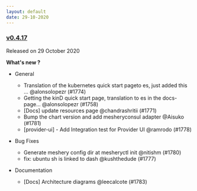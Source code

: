 ```yaml
---
layout: default
date: 29-10-2020
---
```


### [v0.4.17](https://github.com/layer5io/meshery/releases/tag/v0.4.17)

Released on 29 October 2020

**What's new ?**

- General

  - Translation of the kubernetes quick start pageto es, just added this … @alonsolopezr (#1774)
  - Getting the kinD quick start page, translation to es in the docs-page… @alonsolopezr (#1758)
  - [Docs] update resources page @chandrashritii (#1771)
  - Bump the chart version and add mesheryconsul adapter @Aisuko (#1781)
  - [provider-ui] - Add Integration test for Provider UI @ramrodo (#1778)

- Bug Fixes

  - Generate meshery config dir at mesheryctl init @nitishm (#1780)
  - fix: ubuntu sh is linked to dash @kushthedude (#1777)

- Documentation

  - [Docs] Architecture diagrams @leecalcote (#1783)


